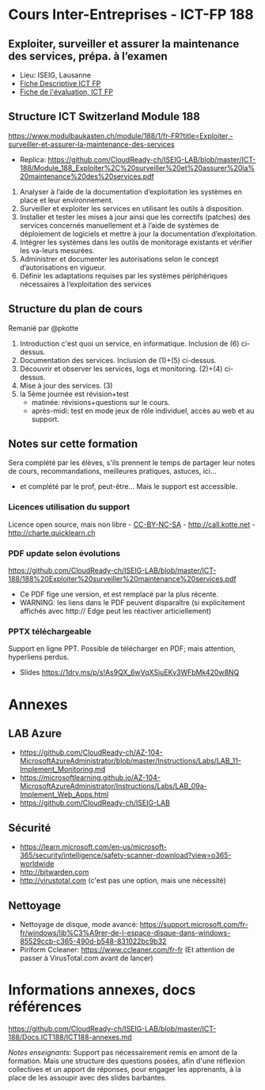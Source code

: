 # Cours Inter-Entreprises - ICT-FP 188
## Exploiter, surveiller et assurer la maintenance des services, prépa. à l’examen
* Lieu: ISEIG, Lausanne
* [Fiche Descriptive ICT FP](https://github.com/CloudReady-ch/ISEIG-LAB/blob/master/ICT-188/Module_188_Exploiter%2C%20surveiller%20et%20assurer%20la%20maintenance%20des%20services.pdf)
* [Fiche de l'évaluation, ICT FP](https://github.com/CloudReady-ch/ISEIG-LAB/blob/master/ICT-188/188%20evaluations.pdf)

## Structure ICT Switzerland Module 188
https://www.modulbaukasten.ch/module/188/1/fr-FR?title=Exploiter,-surveiller-et-assurer-la-maintenance-des-services
* Replica: https://github.com/CloudReady-ch/ISEIG-LAB/blob/master/ICT-188/Module_188_Exploiter%2C%20surveiller%20et%20assurer%20la%20maintenance%20des%20services.pdf
1. Analyser à l’aide de la documentation d’exploitation les systèmes en place et leur environnement.
2. Surveiller et exploiter les services en utilisant les outils à disposition.
3. Installer et tester les mises à jour ainsi que les correctifs (patches) des services concernés manuellement et à l’aide de systèmes de déploiement de logiciels et mettre à jour la documentation d’exploitation.
4. Intégrer les systèmes dans les outils de monitorage existants et vérifier les va-leurs mesurées.
5. Administrer et documenter les autorisations selon le concept d’autorisations en vigueur.
6. Définir les adaptations requises par les systèmes périphériques nécessaires à l’exploitation des services

## Structure du plan de cours
Remanié par @pkotte
1. Introduction c'est quoi un service, en informatique. Inclusion de (6) ci-dessus.
2. Documentation des services. Inclusion de (1)+(5) ci-dessus.
3. Découvrir et observer les services, logs et monitoring. (2)+(4) ci-dessus.
4. Mise à jour des services. (3)
5. la 5ème journée est révision+test
   * matinée: révisions+questions sur le cours.
   * après-midi: test en mode jeux de rôle individuel, accès au web et au support.

## Notes sur cette formation
Sera complété par les élèves, s'ils prennent le temps de partager leur notes de cours, recommandations, meilleures pratiques, astuces, ici...
* et complété par le prof, peut-être... Mais le support est accessible.

### Licences utilisation du support
Licence open source, mais non libre - [CC-BY-NC-SA](https://creativecommons.org/licenses/by-nc-sa/4.0/) - http://call.kotte.net - http://charte.quicklearn.ch 
### PDF update selon évolutions
https://github.com/CloudReady-ch/ISEIG-LAB/blob/master/ICT-188/188%20Exploiter%20surveiller%20maintenance%20services.pdf
* Ce PDF fige une version, et est remplacé par la plus récente.
* WARNING: les liens dans le PDF peuvent disparaître (si explicitement affichés avec http:// Edge peut les réactiver articiellement)
### PPTX téléchargeable
Support en ligne PPT. Possible de télécharger en PDF; mais attention, hyperliens perdus.
* Slides https://1drv.ms/p/s!As9QX_6wVqXSjuEKv3WFbMk420w8NQ
  
# Annexes
## LAB Azure
* https://github.com/CloudReady-ch/AZ-104-MicrosoftAzureAdministrator/blob/master/Instructions/Labs/LAB_11-Implement_Monitoring.md
* https://microsoftlearning.github.io/AZ-104-MicrosoftAzureAdministrator/Instructions/Labs/LAB_09a-Implement_Web_Apps.html
* https://github.com/CloudReady-ch/ISEIG-LAB

## Sécurité
* https://learn.microsoft.com/en-us/microsoft-365/security/intelligence/safety-scanner-download?view=o365-worldwide
* http://bitwarden.com
* http://virustotal.com (c'est pas une option, mais une nécessité)

## Nettoyage
* Nettoyage de disque, mode avancé: https://support.microsoft.com/fr-fr/windows/lib%C3%A9rer-de-l-espace-disque-dans-windows-85529ccb-c365-490d-b548-831022bc9b32
* Piriform Ccleaner: https://www.ccleaner.com/fr-fr (Et attention de passer à VirusTotal.com avant de lancer)

# Informations annexes, docs références
https://github.com/CloudReady-ch/ISEIG-LAB/blob/master/ICT-188/Docs.ICT188/ICT188-annexes.md

_Notes enseignants_: Support pas nécessairement remis en amont de la formation. Mais une structure des questions posées, afin d'une réflexion collectives et un apport de réponses, pour engager les apprenants, à la place de les assoupir avec des slides barbantes.
